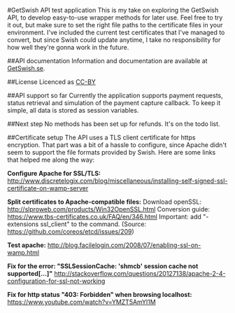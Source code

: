 #GetSwish API test application
This is my take on exploring the GetSwish API, to develop easy-to-use wrapper methods for later use.
Feel free to try it out, but make sure to set the right file paths to the certificate files in your environment.
I've included the current test certificates that I've managed to convert, but since Swish could update anytime,
I take no responsibility for how well they're gonna work in the future.

##API documentation
Information and documentation are available at [GetSwish.se](https://www.getswish.se/handel/).

##License
Licenced as [CC-BY](https://creativecommons.org/licenses/by/3.0/)

##API support so far
Currently the application supports payment requests, status retrieval and simulation of the payment capture callback.
To keep it simple, all data is stored as session variables.

##Next step
No methods has been set up for refunds. It's on the todo list.

##Certificate setup
The API uses a TLS client certificate for https encryption. That part was a bit of a hassle to configure, since Apache
didn't seem to support the file formats provided by Swish.
Here are some links that helped me along the way:

**Configure Apache for SSL/TLS:**
http://www.discretelogix.com/blog/miscellaneous/installing-self-signed-ssl-certificate-on-wamp-server

**Split certificates to Apache-compatible files:**
Download openSSL: http://slproweb.com/products/Win32OpenSSL.html
Conversion guide: https://www.tbs-certificates.co.uk/FAQ/en/346.html
Important: add "-extensions ssl_client" to the command. (Source: https://github.com/coreos/etcd/issues/209)

**Test apache:**
http://blog.facilelogin.com/2008/07/enabling-ssl-on-wamp.html

**Fix for the error: "SSLSessionCache: 'shmcb' session cache not supported[...]"**
http://stackoverflow.com/questions/20127138/apache-2-4-configuration-for-ssl-not-working

**Fix for http status "403: Forbidden" when browsing localhost:**
https://www.youtube.com/watch?v=YMZT5AmYl1M

